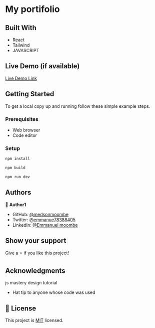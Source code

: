# My portifolio




## Built With

- React
- Tailwind
- JAVASCRIPT

## Live Demo (if available)
[Live Demo Link]()



## Getting Started


To get a local copy up and running follow these simple example steps.

### Prerequisites

- Web browser
- Code editor

### Setup


```bash
npm install
```

```bash
npm build
```

```bash
npm run dev
```



## Authors

👤 **Author1**

- GitHub: [@medsonmoombe](https://github.com/medsonmoombe)
- Twitter: [@emmanue78388405](https://twitter.com/@emmanue78388405)
- LinkedIn: [@Emmanuel moombe](https://www.linkedin.com/in/emmanuel-moombe-821918230/)


## Show your support

Give a ⭐️ if you like this project!

## Acknowledgments
js mastery design tutorial

- Hat tip to anyone whose code was used

## 📝 License

This project is [MIT](https://github.com/medsonmoombe/my_portfolio/blob/main/LICENSE) licensed.
